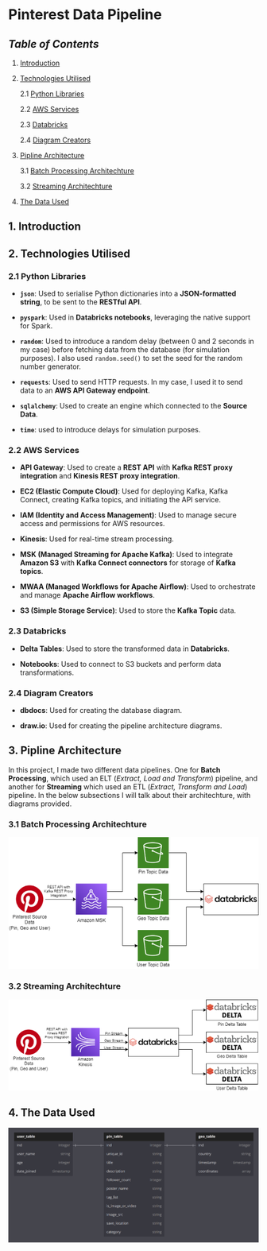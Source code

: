# Pinterest Data Pipeline

## _Table of Contents_

1. [Introduction](#1-introduction)

2. [Technologies Utilised](#2-technologies-utilised)

    2.1 [Python Libraries](#21-python-libraries)

    2.2 [AWS Services](#22-aws-services)

    2.3 [Databricks](#23-databricks)

    2.4 [Diagram Creators](#24-diagram-creators)

3. [Pipline Architecture](#3-pipline-architecture)

    3.1 [Batch Processing Architechture](#31-batch-processing-architechture)

    3.2 [Streaming Architechture](#32-streaming-architechture)

4. [The Data Used](#4-the-data-used)

## 1. Introduction

## 2. Technologies Utilised

### 2.1 Python Libraries

- __`json`__: Used to serialise Python dictionaries into a __JSON-formatted string__, to be sent to the __RESTful API__.

- __`pyspark`__: Used in __Databricks notebooks__, leveraging the native support for Spark.

- __`random`__: Used to introduce a random delay (between 0 and 2 seconds in my case) before fetching data from the database (for simulation purposes). I also used `random.seed()` to set the seed for the random number generator.

- __`requests`__: Used to send HTTP requests. In my case, I used it to send data to an __AWS API Gateway endpoint__.

- __`sqlalchemy`__: Used to create an engine which connected to the __Source Data__.

- __`time`__: used to introduce delays for simulation purposes.

### 2.2 AWS Services

- __API Gateway__: Used to create a __REST API__ with __Kafka REST proxy integration__ and __Kinesis REST proxy integration__.

- __EC2 (Elastic Compute Cloud)__: Used for deploying Kafka, Kafka Connect, creating Kafka topics, and initiating the API service.

- __IAM (Identity and Access Management)__: Used to manage secure access and permissions for AWS resources.

- __Kinesis__: Used for real-time stream processing.

- __MSK (Managed Streaming for Apache Kafka)__: Used to integrate __Amazon S3__ with __Kafka Connect connectors__ for storage of __Kafka topics__.

- __MWAA (Managed Workflows for Apache Airflow)__: Used to orchestrate and manage __Apache Airflow workflows__.

- __S3 (Simple Storage Service)__: Used to store the __Kafka Topic__ data.

### 2.3 Databricks

- __Delta Tables__: Used to store the transformed data in __Databricks__.

- __Notebooks__: Used to connect to S3 buckets and perform data transformations.

### 2.4 Diagram Creators

- __dbdocs__: Used for creating the database diagram.

- __draw.io__: Used for creating the pipeline architecture diagrams.

## 3. Pipline Architecture

In this project, I made two different data pipelines. One for __Batch Processing__, which used an ELT (_Extract, Load and Transform_) pipeline, and another for __Streaming__ which used an ETL (_Extract, Transform and Load_) pipeline. In the below subsections I will talk about their architechture, with diagrams provided.

### 3.1 Batch Processing Architechture

![Batch_Processing_Architecture_diagram](https://github.com/Zymeh/Pinterest-Data-Pipeline/blob/master/Diagrams/Batch_Processing_Architecture.png?raw=true)

### 3.2 Streaming Architechture

![Diagrams/Streaming_Architecture](https://github.com/Zymeh/Pinterest-Data-Pipeline/blob/master/Diagrams/Streaming_Architecture.png?raw=true)

## 4. The Data Used

![Pinterest_Data](https://github.com/Zymeh/Pinterest-Data-Pipeline/blob/master/Diagrams/Pinterest_Data.png?raw=true)
